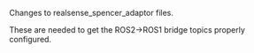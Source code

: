 Changes to realsense_spencer_adaptor files.

These are needed to get the ROS2->ROS1 bridge topics properly configured.